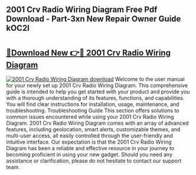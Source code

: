## 2001 Crv Radio Wiring Diagram Free Pdf Download - Part-3xn New Repair Owner Guide kOC2I

# <h2><a href="http://dfhvt2z.blite.top/?on=2001+Crv+Radio+Wiring+Diagram">🔗Download New 👉🔴 2001 Crv Radio Wiring Diagram</a></h2>

[![2001 Crv Radio Wiring Diagram download](https://i.imgur.com/lujVjoI.png)](http://dfhvt2z.blite.top/?on=2001+Crv+Radio+Wiring+Diagram)
Welcome to the user manual for your newly set up 2001 Crv Radio Wiring Diagram. This comprehensive guide is intended to help you get started with your product and provide you with a thorough understanding of its features, functions, and capabilities. You will find clear instructions for installation, usage, maintenance, and troubleshooting. Troubleshooting Guide This section offers solutions to common issues encountered while using your 2001 Crv Radio Wiring Diagram. 2001 Crv Radio Wiring Diagram comes with an array of advanced features, including geolocation, smart alerts, customizable themes, and multi-user access, all easily controlled through the user-friendly and intuitive interface. Our expectation is that the 2001 Crv Radio Wiring Diagram has been a reliable and effective resource in your journey to becoming proficient in using your new gadget. Should you need any assistance or clarification, please do not hesitate to contact our support team.
